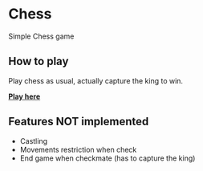 # Chess
Simple Chess game

## How to play
Play chess as usual, actually capture the king to win.

[**Play here**](https://maximepires4.github.io/Chess/plateau.html)

## Features NOT implemented
* Castling
* Movements restriction when check
* End game when checkmate (has to capture the king)
